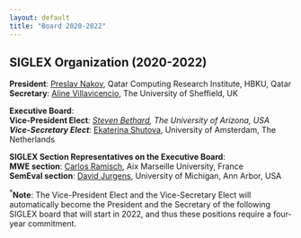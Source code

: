 ```yaml
---
layout: default
title: "Board 2020-2022"
---
```


## SIGLEX Organization (2020-2022)

**President**: [Preslav Nakov](http://people.ischool.berkeley.edu/~nakov/), Qatar Computing Research Institute, HBKU, Qatar  
**Secretary**: [Aline Villavicencio](https://www.sheffield.ac.uk/dcs/people/academic/aline-villavicencio), The University of Sheffield, UK

**Executive Board**:  
**Vice-President Elect**<sup>*</sup>: [Steven Bethard](https://bethard.faculty.arizona.edu/), The University of Arizona, USA  
**Vice-Secretary Elect**<sup>*</sup>: [Ekaterina Shutova](https://www.shutova.org/), University of Amsterdam, The Netherlands

**SIGLEX Section Representatives on the Executive Board**:  
**MWE section**: [Carlos Ramisch](https://pageperso.lis-lab.fr/carlos.ramisch/), Aix Marseille University, France  
**SemEval section**: [David Jurgens](https://jurgens.people.si.umich.edu//), University of Michigan, Ann Arbor, USA

<sup>*</sup>**Note**: The Vice-President Elect and the Vice-Secretary Elect will automatically become the President and the Secretary of the following SIGLEX board that will start in 2022, and thus these positions require a four-year commitment.

